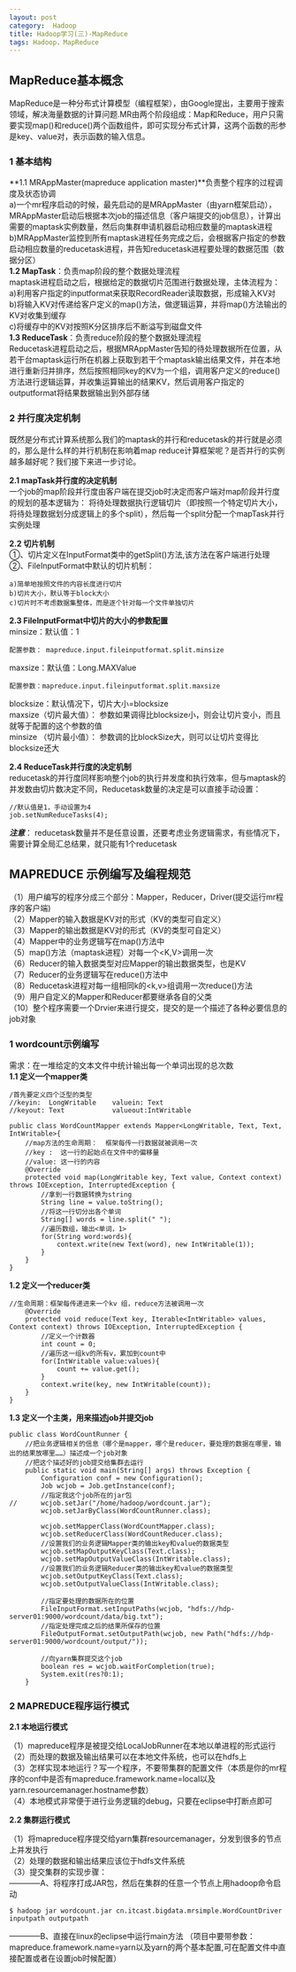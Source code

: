 ```yaml
---
layout: post
category:  Hadoop
title: Hadoop学习(三)-MapReduce
tags: Hadoop，MapReduce
---
```


## MapReduce基本概念

MapReduce是一种分布式计算模型（编程框架），由Google提出，主要用于搜索领域，解决海量数据的计算问题.MR由两个阶段组成：Map和Reduce，用户只需要实现map()和reduce()两个函数组件，即可实现分布式计算，这两个函数的形参是key、value对，表示函数的输入信息。<br>
### 1 基本结构 ###
**1.1 MRAppMaster(mapreduce application master)**负责整个程序的过程调度及状态协调<br>
a)一个mr程序启动的时候，最先启动的是MRAppMaster（由yarn框架启动），MRAppMaster启动后根据本次job的描述信息（客户端提交的job信息），计算出需要的maptask实例数量，然后向集群申请机器启动相应数量的maptask进程<br>
b)MRAppMaster监控到所有maptask进程任务完成之后，会根据客户指定的参数启动相应数量的reducetask进程，并告知reducetask进程要处理的数据范围（数据分区）<br>
**1.2 MapTask**：负责map阶段的整个数据处理流程<br>
maptask进程启动之后，根据给定的数据切片范围进行数据处理，主体流程为：<br>
a)利用客户指定的inputformat来获取RecordReader读取数据，形成输入KV对<br>
b)将输入KV对传递给客户定义的map()方法，做逻辑运算，并将map()方法输出的KV对收集到缓存<br>
c)将缓存中的KV对按照K分区排序后不断溢写到磁盘文件<br>
**1.3 ReduceTask**：负责reduce阶段的整个数据处理流程<br>
Reducetask进程启动之后，根据MRAppMaster告知的待处理数据所在位置，从若干台maptask运行所在机器上获取到若干个maptask输出结果文件，并在本地进行重新归并排序，然后按照相同key的KV为一个组，调用客户定义的reduce()方法进行逻辑运算，并收集运算输出的结果KV，然后调用客户指定的outputformat将结果数据输出到外部存储<br>
### 2 并行度决定机制 ###
既然是分布式计算系统那么我们的maptask的并行和reducetask的并行就是必须的，那么是什么样的并行机制在影响着map reduce计算框架呢？是否并行的实例越多越好呢？我们接下来进一步讨论。<br>

**2.1 mapTask并行度的决定机制**<br>
一个job的map阶段并行度由客户端在提交job时决定而客户端对map阶段并行度的规划的基本逻辑为：
将待处理数据执行逻辑切片（即按照一个特定切片大小，将待处理数据划分成逻辑上的多个split），然后每一个split分配一个mapTask并行实例处理<br>

**2.2 切片机制**<br>
①、切片定义在InputFormat类中的getSplit()方法,该方法在客户端进行处理<br>
②、FileInputFormat中默认的切片机制：<br>

	a)简单地按照文件的内容长度进行切片
	b)切片大小，默认等于block大小
	c)切片时不考虑数据集整体，而是逐个针对每一个文件单独切片
**2.3 FileInputFormat中切片的大小的参数配置**<br>
minsize：默认值：1<br>

	配置参数： mapreduce.input.fileinputformat.split.minsize

maxsize：默认值：Long.MAXValue<br>

    配置参数：mapreduce.input.fileinputformat.split.maxsize

blocksize：默认情况下，切片大小=blocksize<br>
maxsize（切片最大值）：
参数如果调得比blocksize小，则会让切片变小，而且就等于配置的这个参数的值<br>
minsize （切片最小值）：
参数调的比blockSize大，则可以让切片变得比blocksize还大

**2.4 ReduceTask并行度的决定机制**<br>
reducetask的并行度同样影响整个job的执行并发度和执行效率，但与maptask的并发数由切片数决定不同，Reducetask数量的决定是可以直接手动设置：<br>

	//默认值是1，手动设置为4
	job.setNumReduceTasks(4);

***注意***： reducetask数量并不是任意设置，还要考虑业务逻辑需求，有些情况下，需要计算全局汇总结果，就只能有1个reducetask

## MAPREDUCE 示例编写及编程规范

（1）用户编写的程序分成三个部分：Mapper，Reducer，Driver(提交运行mr程序的客户端)<br>
（2）Mapper的输入数据是KV对的形式（KV的类型可自定义）<br>
（3）Mapper的输出数据是KV对的形式（KV的类型可自定义）<br>
（4）Mapper中的业务逻辑写在map()方法中<br>
（5）map()方法（maptask进程）对每一个<K,V>调用一次<br>
（6）Reducer的输入数据类型对应Mapper的输出数据类型，也是KV<br>
（7）Reducer的业务逻辑写在reduce()方法中<br>
（8）Reducetask进程对每一组相同k的<k,v>组调用一次reduce()方法<br>
（9）用户自定义的Mapper和Reducer都要继承各自的父类<br>
（10）整个程序需要一个Drvier来进行提交，提交的是一个描述了各种必要信息的job对象<br>

### 1 wordcount示例编写 ###
需求：在一堆给定的文本文件中统计输出每一个单词出现的总次数<br>
**1.1 定义一个mapper类**

	/首先要定义四个泛型的类型
	//keyin:  LongWritable    valuein: Text
	//keyout: Text            valueout:IntWritable
	
	public class WordCountMapper extends Mapper<LongWritable, Text, Text, IntWritable>{
		//map方法的生命周期：  框架每传一行数据就被调用一次
		//key :  这一行的起始点在文件中的偏移量
		//value: 这一行的内容
		@Override
		protected void map(LongWritable key, Text value, Context context) throws IOException, InterruptedException {
			//拿到一行数据转换为string
			String line = value.toString();
			//将这一行切分出各个单词
			String[] words = line.split(" ");
			//遍历数组，输出<单词，1>
			for(String word:words){
				context.write(new Text(word), new IntWritable(1));
			}
		}
	}

**1.2 定义一个reducer类**

	//生命周期：框架每传递进来一个kv 组，reduce方法被调用一次
		@Override
		protected void reduce(Text key, Iterable<IntWritable> values, Context context) throws IOException, InterruptedException {
			//定义一个计数器
			int count = 0;
			//遍历这一组kv的所有v，累加到count中
			for(IntWritable value:values){
				count += value.get();
			}
			context.write(key, new IntWritable(count));
		}
	}

**1.3 定义一个主类，用来描述job并提交job**

	public class WordCountRunner {
		//把业务逻辑相关的信息（哪个是mapper，哪个是reducer，要处理的数据在哪里，输出的结果放哪里……）描述成一个job对象
		//把这个描述好的job提交给集群去运行
		public static void main(String[] args) throws Exception {
			Configuration conf = new Configuration();
			Job wcjob = Job.getInstance(conf);
			//指定我这个job所在的jar包
	//		wcjob.setJar("/home/hadoop/wordcount.jar");
			wcjob.setJarByClass(WordCountRunner.class);
			
			wcjob.setMapperClass(WordCountMapper.class);
			wcjob.setReducerClass(WordCountReducer.class);
			//设置我们的业务逻辑Mapper类的输出key和value的数据类型
			wcjob.setMapOutputKeyClass(Text.class);
			wcjob.setMapOutputValueClass(IntWritable.class);
			//设置我们的业务逻辑Reducer类的输出key和value的数据类型
			wcjob.setOutputKeyClass(Text.class);
			wcjob.setOutputValueClass(IntWritable.class);
			
			//指定要处理的数据所在的位置
			FileInputFormat.setInputPaths(wcjob, "hdfs://hdp-server01:9000/wordcount/data/big.txt");
			//指定处理完成之后的结果所保存的位置
			FileOutputFormat.setOutputPath(wcjob, new Path("hdfs://hdp-server01:9000/wordcount/output/"));
			
			//向yarn集群提交这个job
			boolean res = wcjob.waitForCompletion(true);
			System.exit(res?0:1);
		}


### 2 MAPREDUCE程序运行模式 ###

**2.1 本地运行模式**

（1）mapreduce程序是被提交给LocalJobRunner在本地以单进程的形式运行<br>
（2）而处理的数据及输出结果可以在本地文件系统，也可以在hdfs上<br>
（3）怎样实现本地运行？写一个程序，不要带集群的配置文件（本质是你的mr程序的conf中是否有mapreduce.framework.name=local以及yarn.resourcemanager.hostname参数）<br>
（4）本地模式非常便于进行业务逻辑的debug，只要在eclipse中打断点即可<br>

**2.2 集群运行模式**

（1）将mapreduce程序提交给yarn集群resourcemanager，分发到很多的节点上并发执行<br>
（2）处理的数据和输出结果应该位于hdfs文件系统<br>
（3）提交集群的实现步骤：<br>
————A、将程序打成JAR包，然后在集群的任意一个节点上用hadoop命令启动<br>

	$ hadoop jar wordcount.jar cn.itcast.bigdata.mrsimple.WordCountDriver inputpath outputpath
————B、直接在linux的eclipse中运行main方法
（项目中要带参数：mapreduce.framework.name=yarn以及yarn的两个基本配置,可在配置文件中直接配置或者在设置job时候配置）